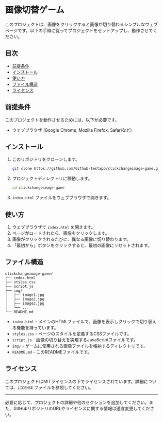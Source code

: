 # 画像切替ゲーム

このプロジェクトは、画像をクリックすると画像が切り替わるシンプルなウェブページです。以下の手順に従ってプロジェクトをセットアップし、動作させてください。

## 目次

- [前提条件](#前提条件)
- [インストール](#インストール)
- [使い方](#使い方)
- [ファイル構造](#ファイル構造)
- [ライセンス](#ライセンス)

## 前提条件

このプロジェクトを動作させるためには、以下が必要です。

- ウェブブラウザ (Google Chrome, Mozilla Firefox, Safariなど)

## インストール

1. このリポジトリをクローンします。

   ```sh
   git clone https://github.com/Github-testapp/clickchangeimage-game.git
   ```

2. プロジェクトディレクトリに移動します。

   ```sh
   cd clickchangeimage-game
   ```

3. `index.html` ファイルをウェブブラウザで開きます。

## 使い方

1. ウェブブラウザで `index.html` を開きます。
2. ページがロードされたら、画像をクリックします。
3. 画像がクリックされるたびに、異なる画像に切り替わります。
4. 「最初から」ボタンをクリックすると、最初の画像にリセットされます。

## ファイル構造

```plaintext
clickchangeimage-game/
├── index.html
├── styles.css
├── script.js
├── img/
│   ├── image1.jpg
│   ├── image2.jpg
│   ├── image3.jpg
│   └── ...
└── README.md
```

- `index.html` - メインのHTMLファイルで、画像を表示しクリックで切り替える機能を持っています。
- `styles.css` - ページのスタイルを定義するCSSファイルです。
- `script.js` - 画像の切り替えを実現するJavaScriptファイルです。
- `img/` - ゲームに使用される画像ファイルを格納するディレクトリです。
- `README.md` - このREADMEファイルです。

## ライセンス

このプロジェクトはMITライセンスの下でライセンスされています。詳細については、`LICENSE` ファイルを参照してください。

---

必要に応じて、プロジェクトの詳細や他のセクションを追加してください。また、GitHubリポジトリのURLやライセンスに関する情報は適宜変更してください。
